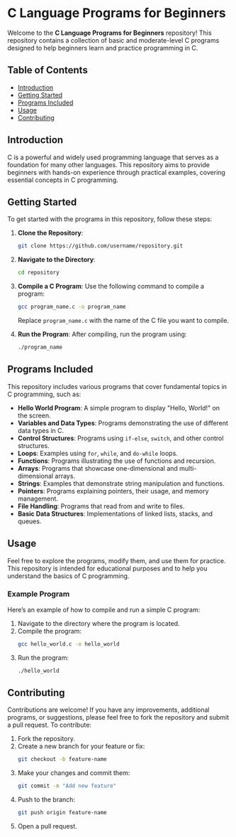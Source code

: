 # C Language Programs for Beginners

Welcome to the **C Language Programs for Beginners** repository! This repository contains a collection of basic and moderate-level C programs designed to help beginners learn and practice programming in C.

## Table of Contents

- [Introduction](#introduction)
- [Getting Started](#getting-started)
- [Programs Included](#programs-included)
- [Usage](#usage)
- [Contributing](#contributing)

## Introduction

C is a powerful and widely used programming language that serves as a foundation for many other languages. This repository aims to provide beginners with hands-on experience through practical examples, covering essential concepts in C programming.

## Getting Started

To get started with the programs in this repository, follow these steps:

1. **Clone the Repository**:
   ```bash
   git clone https://github.com/username/repository.git

2. **Navigate to the Directory**:
   ```bash
   cd repository
   ```

3. **Compile a C Program**:
   Use the following command to compile a program:
   ```bash
   gcc program_name.c -o program_name
   ```
   Replace `program_name.c` with the name of the C file you want to compile.

4. **Run the Program**:
   After compiling, run the program using:
   ```bash
   ./program_name
   ```

## Programs Included

This repository includes various programs that cover fundamental topics in C programming, such as:

- **Hello World Program**: A simple program to display "Hello, World!" on the screen.
- **Variables and Data Types**: Programs demonstrating the use of different data types in C.
- **Control Structures**: Programs using `if-else`, `switch`, and other control structures.
- **Loops**: Examples using `for`, `while`, and `do-while` loops.
- **Functions**: Programs illustrating the use of functions and recursion.
- **Arrays**: Programs that showcase one-dimensional and multi-dimensional arrays.
- **Strings**: Examples that demonstrate string manipulation and functions.
- **Pointers**: Programs explaining pointers, their usage, and memory management.
- **File Handling**: Programs that read from and write to files.
- **Basic Data Structures**: Implementations of linked lists, stacks, and queues.

## Usage

Feel free to explore the programs, modify them, and use them for practice. This repository is intended for educational purposes and to help you understand the basics of C programming.

### Example Program

Here’s an example of how to compile and run a simple C program:

1. Navigate to the directory where the program is located.
2. Compile the program:
   ```bash
   gcc hello_world.c -o hello_world
   ```
3. Run the program:
   ```bash
   ./hello_world
   ```

## Contributing

Contributions are welcome! If you have any improvements, additional programs, or suggestions, please feel free to fork the repository and submit a pull request. To contribute:

1. Fork the repository.
2. Create a new branch for your feature or fix:
   ```bash
   git checkout -b feature-name
   ```
3. Make your changes and commit them:
   ```bash
   git commit -m "Add new feature"
   ```
4. Push to the branch:
   ```bash
   git push origin feature-name
   ```
5. Open a pull request.
